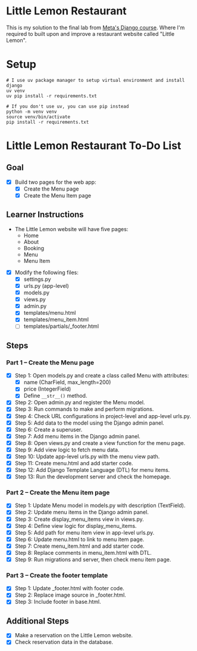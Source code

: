 # Little Lemon Restaurant

This is my solution to the final lab from [Meta's Django course](https://www.coursera.org/learn/django-web-framework). Where I'm required to built upon and improve a restaurant website called "Little Lemon".

# Setup
```
# I use uv package manager to setup virtual environment and install django
uv venv
uv pip install -r requirements.txt

# If you don't use uv, you can use pip instead
python -m venv venv
source venv/bin/activate
pip install -r requirements.txt
```

# Little Lemon Restaurant To-Do List

## Goal
- [x] Build two pages for the web app:
  - [x] Create the Menu page
  - [x] Create the Menu Item page

## Learner Instructions
- The Little Lemon website will have five pages:
  - Home
  - About
  - Booking
  - Menu
  - Menu Item

- [x] Modify the following files:
  - [x] settings.py
  - [x] urls.py (app-level)
  - [x] models.py
  - [x] views.py
  - [x] admin.py
  - [x] templates/menu.html
  - [x] templates/menu_item.html
  - [ ] templates/partials/_footer.html

## Steps
### Part 1 – Create the Menu page
- [x] Step 1: Open models.py and create a class called Menu with attributes:
  - [x] name (CharField, max_length=200)
  - [x] price (IntegerField)
  - [x] Define `__str__()` method.
- [x] Step 2: Open admin.py and register the Menu model.
- [x] Step 3: Run commands to make and perform migrations.
- [x] Step 4: Check URL configurations in project-level and app-level urls.py.
- [x] Step 5: Add data to the model using the Django admin panel.
- [x] Step 6: Create a superuser.
- [x] Step 7: Add menu items in the Django admin panel.
- [x] Step 8: Open views.py and create a view function for the menu page.
- [x] Step 9: Add view logic to fetch menu data.
- [x] Step 10: Update app-level urls.py with the menu view path.
- [x] Step 11: Create menu.html and add starter code.
- [x] Step 12: Add Django Template Language (DTL) for menu items.
- [x] Step 13: Run the development server and check the homepage.

### Part 2 – Create the Menu item page
- [x] Step 1: Update Menu model in models.py with description (TextField).
- [x] Step 2: Update menu items in the Django admin panel.
- [x] Step 3: Create display_menu_items view in views.py.
- [x] Step 4: Define view logic for display_menu_items.
- [x] Step 5: Add path for menu item view in app-level urls.py.
- [x] Step 6: Update menu.html to link to menu item page.
- [x] Step 7: Create menu_item.html and add starter code.
- [x] Step 8: Replace comments in menu_item.html with DTL.
- [x] Step 9: Run migrations and server, then check menu item page.

### Part 3 – Create the footer template
- [x] Step 1: Update _footer.html with footer code.
- [x] Step 2: Replace image source in _footer.html.
- [x] Step 3: Include footer in base.html.

## Additional Steps
- [x] Make a reservation on the Little Lemon website.
- [x] Check reservation data in the database.

